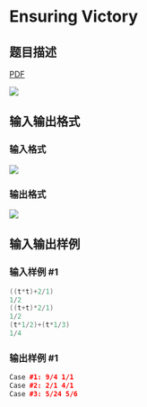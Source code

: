 # Ensuring Victory

## 题目描述

[problemUrl]: https://uva.onlinejudge.org/index.php?option=com_onlinejudge&Itemid=8&category=226&page=show_problem&problem=2908

[PDF](https://uva.onlinejudge.org/external/118/p11808.pdf)

![](https://cdn.luogu.com.cn/upload/vjudge_pic/UVA11808/b5308e006d0b44e94f777e514ea7906467e55556.png)

## 输入输出格式

### 输入格式

![](https://cdn.luogu.com.cn/upload/vjudge_pic/UVA11808/f57518a97f091347c3f70f8102359f4e23817bcf.png)

### 输出格式

![](https://cdn.luogu.com.cn/upload/vjudge_pic/UVA11808/33fec9a029b6ab35a484d1705e7dae746cf15605.png)

## 输入输出样例

### 输入样例 #1

```cpp
((t*t)+2/1)
1/2
((t+t)*2/1)
1/2
(t*1/2)+(t*1/3)
1/4
```


### 输出样例 #1

```cpp
Case #1: 9/4 1/1
Case #2: 2/1 4/1
Case #3: 5/24 5/6
```


